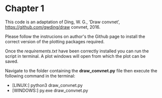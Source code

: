 # Chapter 1

This code is an adaptation of Ding, W. G., ‘Draw convnet’, https://github.com/gwding/draw convnet, 2016.

Please follow the instrucions on author's the Github page to install the correct version of the plotting packages required.

Once the *requirements.txt* have been correctly installed you can run the script in terminal. A plot windows will open from which the plot can be saved.

Navigate to the folder containing the **draw_convnet.py** file then execute the following command in the terminal:

* [LINUX:] python3 draw_convnet.py
* [WINDOWS:] py.exe draw_convnet.py
